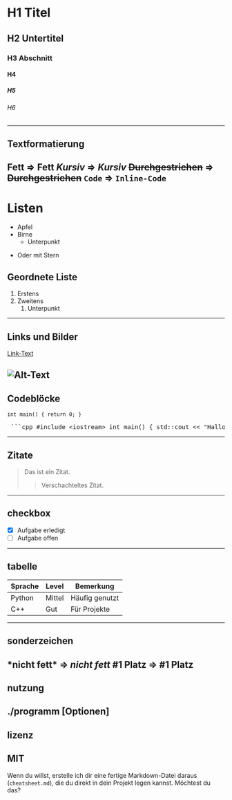 # H1 Titel
## H2 Untertitel
### H3 Abschnitt
#### H4
##### H5
###### H6
---
## Textformatierung
**Fett**            =>  **Fett**
*Kursiv*            =>  *Kursiv*
~~Durchgestrichen~~ =>  ~~Durchgestrichen~~
`Code`              =>  `Inline-Code`
---
# Listen
- Apfel
- Birne
    - Unterpunkt
* Oder mit Stern

## Geordnete Liste
1. Erstens
2. Zweitens
    1. Unterpunkt
---

## Links und Bilder
[Link-Text](https://example.com)

![Alt-Text](https://example.com/bild.png)
---

## Codeblöcke
`int main() { return 0; }`

<pre> ```cpp #include &lt;iostream&gt; int main() { std::cout &lt;&lt; "Hallo Welt!"; } ``` </pre>
---
## Zitate
> Das ist ein Zitat.
>> Verschachteltes Zitat.
---
## checkbox
- [x] Aufgabe erledigt
- [ ] Aufgabe offen
---
## tabelle
| Sprache | Level  | Bemerkung        |
|---------|--------|------------------|
| Python  | Mittel | Häufig genutzt   |
| C++     | Gut    | Für Projekte     |
---
## sonderzeichen
\*nicht fett\*        =>  *nicht fett*
\#1 Platz             =>  #1 Platz
---
## nutzung
./programm [Optionen]
---
## lizenz
MIT 
---

Wenn du willst, erstelle ich dir eine fertige Markdown-Datei daraus (`cheatsheet.md`), die du direkt in dein Projekt legen kannst. Möchtest du das?





